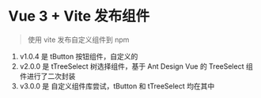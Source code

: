 # Vue 3 + Vite 发布组件

> 使用 vite 发布自定义组件到 npm

1. v1.0.4 是 tButton 按钮组件，自定义的
2. v2.0.0 是 tTreeSelect 树选择组件，基于 Ant Design Vue 的 TreeSelect 组件进行了二次封装
3. v3.0.0 是 自定义组件库尝试，tButton 和 tTreeSelect 均在其中
